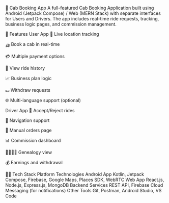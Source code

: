 🚖 Cab Booking App
A full-featured Cab Booking Application built using Android (Jetpack Compose) / Web (MERN Stack) with separate interfaces for Users and Drivers. The app includes real-time ride requests, tracking, business logic pages, and commission management.

📱 Features
User App
📍 Live location tracking

🛺 Book a cab in real-time

💳 Multiple payment options

📜 View ride history

📈 Business plan logic

💵 Withdraw requests

🌐 Multi-language support (optional)

Driver App
🚗 Accept/Reject rides

🧭 Navigation support

💼 Manual orders page

📊 Commission dashboard

👨‍👩‍👧‍👦 Genealogy view

💰 Earnings and withdrawal

🧑‍💻 Tech Stack
Platform	Technologies
Android App	Kotlin, Jetpack Compose, Firebase, Google Maps, Places SDK, WebRTC
Web App	React.js, Node.js, Express.js, MongoDB
Backend Services	REST API, Firebase Cloud Messaging (for notifications)
Other Tools	Git, Postman, Android Studio, VS Code
